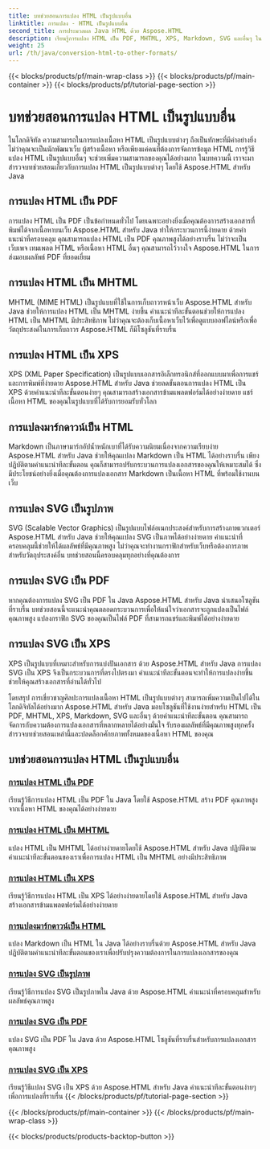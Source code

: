 ```yaml
---
title: บทช่วยสอนการแปลง HTML เป็นรูปแบบอื่น
linktitle: การแปลง - HTML เป็นรูปแบบอื่น
second_title: การประมวลผล Java HTML ด้วย Aspose.HTML
description: เรียนรู้การแปลง HTML เป็น PDF, MHTML, XPS, Markdown, SVG และอื่นๆ ใน Java โดยใช้ Aspose.HTML การแปลงเอกสารคุณภาพสูงทำได้ง่าย
weight: 25
url: /th/java/conversion-html-to-other-formats/
---
```


{{< blocks/products/pf/main-wrap-class >}}
{{< blocks/products/pf/main-container >}}
{{< blocks/products/pf/tutorial-page-section >}}

# บทช่วยสอนการแปลง HTML เป็นรูปแบบอื่น


ในโลกดิจิทัล ความสามารถในการแปลงเนื้อหา HTML เป็นรูปแบบต่างๆ ถือเป็นทักษะที่มีค่าอย่างยิ่ง ไม่ว่าคุณจะเป็นนักพัฒนาเว็บ ผู้สร้างเนื้อหา หรือเพียงแค่คนที่ต้องการจัดการข้อมูล HTML การรู้วิธีแปลง HTML เป็นรูปแบบอื่นๆ จะช่วยเพิ่มความสามารถของคุณได้อย่างมาก ในบทความนี้ เราจะมาสำรวจบทช่วยสอนเกี่ยวกับการแปลง HTML เป็นรูปแบบต่างๆ โดยใช้ Aspose.HTML สำหรับ Java

## การแปลง HTML เป็น PDF

การแปลง HTML เป็น PDF เป็นข้อกำหนดทั่วไป โดยเฉพาะอย่างยิ่งเมื่อคุณต้องการสร้างเอกสารที่พิมพ์ได้จากเนื้อหาบนเว็บ Aspose.HTML สำหรับ Java ทำให้กระบวนการนี้ง่ายดาย ด้วยคำแนะนำที่ครอบคลุม คุณสามารถแปลง HTML เป็น PDF คุณภาพสูงได้อย่างราบรื่น ไม่ว่าจะเป็นเว็บเพจ เทมเพลต HTML หรือเนื้อหา HTML อื่นๆ คุณสามารถไว้วางใจ Aspose.HTML ในการส่งมอบผลลัพธ์ PDF ที่ยอดเยี่ยม

## การแปลง HTML เป็น MHTML

MHTML (MIME HTML) เป็นรูปแบบที่ใช้ในการเก็บถาวรหน้าเว็บ Aspose.HTML สำหรับ Java ช่วยให้การแปลง HTML เป็น MHTML ง่ายขึ้น คำแนะนำทีละขั้นตอนช่วยให้การแปลง HTML เป็น MHTML มีประสิทธิภาพ ไม่ว่าคุณจะต้องเก็บเนื้อหาเว็บไว้เพื่อดูแบบออฟไลน์หรือเพื่อวัตถุประสงค์ในการเก็บถาวร Aspose.HTML ก็มีโซลูชันที่ราบรื่น

## การแปลง HTML เป็น XPS

XPS (XML Paper Specification) เป็นรูปแบบเอกสารอิเล็กทรอนิกส์ที่ออกแบบมาเพื่อการแชร์และการพิมพ์ที่ง่ายดาย Aspose.HTML สำหรับ Java ช่วยลดขั้นตอนการแปลง HTML เป็น XPS ด้วยคำแนะนำทีละขั้นตอนง่ายๆ คุณสามารถสร้างเอกสารข้ามแพลตฟอร์มได้อย่างง่ายดาย แชร์เนื้อหา HTML ของคุณในรูปแบบที่ได้รับการยอมรับทั่วโลก

## การแปลงมาร์กดาวน์เป็น HTML

Markdown เป็นภาษามาร์กอัปน้ำหนักเบาที่ได้รับความนิยมเนื่องจากความเรียบง่าย Aspose.HTML สำหรับ Java ช่วยให้คุณแปลง Markdown เป็น HTML ได้อย่างราบรื่น เพียงปฏิบัติตามคำแนะนำทีละขั้นตอน คุณก็สามารถปรับกระบวนการแปลงเอกสารของคุณให้เหมาะสมได้ ซึ่งมีประโยชน์อย่างยิ่งเมื่อคุณต้องการแปลงเอกสาร Markdown เป็นเนื้อหา HTML ที่พร้อมใช้งานบนเว็บ

## การแปลง SVG เป็นรูปภาพ

SVG (Scalable Vector Graphics) เป็นรูปแบบไฟล์อเนกประสงค์สำหรับการสร้างภาพเวกเตอร์ Aspose.HTML สำหรับ Java ช่วยให้คุณแปลง SVG เป็นภาพได้อย่างง่ายดาย คำแนะนำที่ครอบคลุมนี้ช่วยให้ได้ผลลัพธ์ที่มีคุณภาพสูง ไม่ว่าคุณจะทำงานกราฟิกสำหรับเว็บหรือต้องการภาพสำหรับวัตถุประสงค์อื่น บทช่วยสอนนี้ครอบคลุมทุกอย่างที่คุณต้องการ

## การแปลง SVG เป็น PDF

หากคุณต้องการแปลง SVG เป็น PDF ใน Java Aspose.HTML สำหรับ Java นำเสนอโซลูชันที่ราบรื่น บทช่วยสอนนี้จะแนะนำคุณตลอดกระบวนการเพื่อให้แน่ใจว่าเอกสารจะถูกแปลงเป็นไฟล์คุณภาพสูง แปลงกราฟิก SVG ของคุณเป็นไฟล์ PDF ที่สามารถแชร์และพิมพ์ได้อย่างง่ายดาย

## การแปลง SVG เป็น XPS

XPS เป็นรูปแบบที่เหมาะสำหรับการแบ่งปันเอกสาร ด้วย Aspose.HTML สำหรับ Java การแปลง SVG เป็น XPS จึงเป็นกระบวนการที่ตรงไปตรงมา คำแนะนำทีละขั้นตอนจะทำให้การแปลงง่ายขึ้น ช่วยให้คุณสร้างเอกสารที่อ่านได้ทั่วไป

โดยสรุป การเชี่ยวชาญศิลปะการแปลงเนื้อหา HTML เป็นรูปแบบต่างๆ สามารถเพิ่มความเป็นไปได้ในโลกดิจิทัลได้อย่างมาก Aspose.HTML สำหรับ Java มอบโซลูชันที่ใช้งานง่ายสำหรับ HTML เป็น PDF, MHTML, XPS, Markdown, SVG และอื่นๆ ด้วยคำแนะนำทีละขั้นตอน คุณสามารถจัดการกับความต้องการแปลงเอกสารที่หลากหลายได้อย่างมั่นใจ รับรองผลลัพธ์ที่มีคุณภาพสูงทุกครั้ง สำรวจบทช่วยสอนเหล่านี้และปลดล็อกศักยภาพทั้งหมดของเนื้อหา HTML ของคุณ

## บทช่วยสอนการแปลง HTML เป็นรูปแบบอื่น
### [การแปลง HTML เป็น PDF](./convert-html-to-pdf/)
เรียนรู้วิธีการแปลง HTML เป็น PDF ใน Java โดยใช้ Aspose.HTML สร้าง PDF คุณภาพสูงจากเนื้อหา HTML ของคุณได้อย่างง่ายดาย
### [การแปลง HTML เป็น MHTML](./convert-html-to-mhtml/)
แปลง HTML เป็น MHTML ได้อย่างง่ายดายโดยใช้ Aspose.HTML สำหรับ Java ปฏิบัติตามคำแนะนำทีละขั้นตอนของเราเพื่อการแปลง HTML เป็น MHTML อย่างมีประสิทธิภาพ
### [การแปลง HTML เป็น XPS](./convert-html-to-xps/)
เรียนรู้วิธีการแปลง HTML เป็น XPS ได้อย่างง่ายดายโดยใช้ Aspose.HTML สำหรับ Java สร้างเอกสารข้ามแพลตฟอร์มได้อย่างง่ายดาย
### [การแปลงมาร์กดาวน์เป็น HTML](./convert-markdown-to-html/)
แปลง Markdown เป็น HTML ใน Java ได้อย่างราบรื่นด้วย Aspose.HTML สำหรับ Java ปฏิบัติตามคำแนะนำทีละขั้นตอนของเราเพื่อปรับปรุงความต้องการในการแปลงเอกสารของคุณ
### [การแปลง SVG เป็นรูปภาพ](./convert-svg-to-image/)
เรียนรู้วิธีการแปลง SVG เป็นรูปภาพใน Java ด้วย Aspose.HTML คำแนะนำที่ครอบคลุมสำหรับผลลัพธ์คุณภาพสูง
### [การแปลง SVG เป็น PDF](./convert-svg-to-pdf/)
แปลง SVG เป็น PDF ใน Java ด้วย Aspose.HTML โซลูชันที่ราบรื่นสำหรับการแปลงเอกสารคุณภาพสูง
### [การแปลง SVG เป็น XPS](./convert-svg-to-xps/)
เรียนรู้วิธีแปลง SVG เป็น XPS ด้วย Aspose.HTML สำหรับ Java คำแนะนำทีละขั้นตอนง่ายๆ เพื่อการแปลงที่ราบรื่น
{{< /blocks/products/pf/tutorial-page-section >}}

{{< /blocks/products/pf/main-container >}}
{{< /blocks/products/pf/main-wrap-class >}}

{{< blocks/products/products-backtop-button >}}
